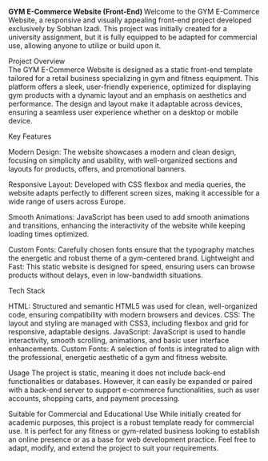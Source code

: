 <b>GYM E-Commerce Website (Front-End)  </b>
Welcome to the GYM E-Commerce Website, a responsive and visually appealing front-end project developed exclusively by Sobhan Izadi. This project was initially created for a university assignment, but it is fully equipped to be adapted for commercial use, allowing anyone to utilize or build upon it.

Project Overview <br>
The GYM E-Commerce Website is designed as a static front-end template tailored for a retail business specializing in gym and fitness equipment. This platform offers a sleek, user-friendly experience, optimized for displaying gym products with a dynamic layout and an emphasis on aesthetics and performance. The design and layout make it adaptable across devices, ensuring a seamless user experience whether on a desktop or mobile device.



Key Features

Modern Design:
The website showcases a modern and clean design, focusing on simplicity and usability, with well-organized sections and layouts for products, offers, and promotional banners.

Responsive Layout: 
Developed with CSS flexbox and media queries, the website adapts perfectly to different screen sizes, making it accessible for a wide range of users across Europe.

Smooth Animations: 
JavaScript has been used to add smooth animations and transitions, enhancing the interactivity of the website while keeping loading times optimized.

Custom Fonts: 
Carefully chosen fonts ensure that the typography matches the energetic and robust theme of a gym-centered brand.
Lightweight and Fast: This static website is designed for speed, ensuring users can browse products without delays, even in low-bandwidth situations.



Tech Stack

HTML: 
Structured and semantic HTML5 was used for clean, well-organized code, ensuring compatibility with modern browsers and devices.
CSS: 
The layout and styling are managed with CSS3, including flexbox and grid for responsive, adaptable designs.
JavaScript: 
JavaScript is used to handle interactivity, smooth scrolling, animations, and basic user interface enhancements.
Custom Fonts: 
A selection of fonts is integrated to align with the professional, energetic aesthetic of a gym and fitness website.



Usage
The project is static, meaning it does not include back-end functionalities or databases. However, it can easily be expanded or paired with a back-end server to support e-commerce functionalities, such as user accounts, shopping carts, and payment processing.

Suitable for Commercial and Educational Use
While initially created for academic purposes, this project is a robust template ready for commercial use. It is perfect for any fitness or gym-related business looking to establish an online presence or as a base for web development practice. Feel free to adapt, modify, and extend the project to suit your requirements.
